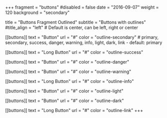 +++
fragment = "buttons"
#disabled = false
date = "2016-09-07"
weight = 120
background = "secondary"

title = "Buttons Fragment Outlined"
subtitle = "Buttons with outlines"
#title_align = "left" # Default is center, can be left, right or center

[[buttons]]
  text = "Button"
  url = "#"
  color = "outline-secondary" # primary, secondary, success, danger, warning, info, light, dark, link - default: primary

[[buttons]]
  text = "Long Button"
  url = "#"
  color = "outline-success"

[[buttons]]
  text = "Button"
  url = "#"
  color = "outline-danger"

[[buttons]]
  text = "Button"
  url = "#"
  color = "outline-warning"

[[buttons]]
  text = "Long Button"
  url = "#"
  color = "outline-info"

[[buttons]]
  text = "Button"
  url = "#"
  color = "outline-light"

[[buttons]]
  text = "Button"
  url = "#"
  color = "outline-dark"

[[buttons]]
  text = "Long Button"
  url = "#"
  color = "outline-link"
+++
